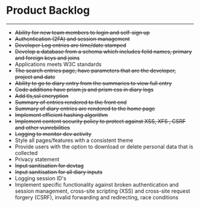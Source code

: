 # Product Backlog

---

- ~~Ability for new team members to login and self-sign up~~
- ~~Authentication (2FA) and session management~~
- ~~Developer Log entries are time/date stamped~~
- ~~Develop a database from a schema which includes feild names, primary and foreign keys and joins~~
- Applications meets W3C standards
- ~~The search entries page, have parameters that are the developer, project and date~~
- ~~Ability to go to diary entry from the summaries to view full entry~~
- ~~Code additions have prism.js and prism css in diary logs~~
- ~~Add tls,ssl encryption~~
- ~~Summary of entries rendered to the front end~~
- ~~Summary of diary entries are rendered to the home page~~
- ~~Implement efficient hashing algorithm~~
- ~~Implement content security policy to protect against XSS, XFS , CSRF and other vunrebilities~~
- ~~Logging to monitor dev activity~~
- Style all pages/features with a consistent theme
- Provide users with the option to download or delete personal data that is collected
- Privacy statement
- ~~Input sanitisation for devtag~~
- ~~Input sanitisation for all diary inputs~~
- Logging session ID's
- Implement specific functionality against broken authentication and session management, cross-site scripting (XSS) and cross-site request forgery (CSRF), invalid forwarding and redirecting, race conditions
